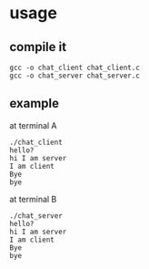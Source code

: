 # usage

## compile it
```
gcc -o chat_client chat_client.c
gcc -o chat_server chat_server.c
```


## example
at terminal A
```
./chat_client
hello?
hi I am server
I am client
Bye
bye
```

at terminal B
```
./chat_server
hello?
hi I am server
I am client
Bye
bye
```
